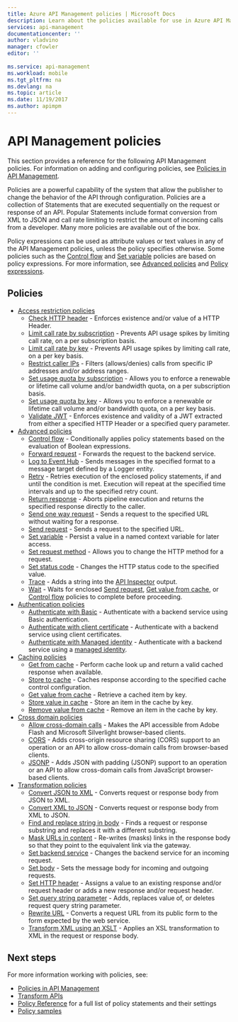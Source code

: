 ```yaml
---
title: Azure API Management policies | Microsoft Docs
description: Learn about the policies available for use in Azure API Management.
services: api-management
documentationcenter: ''
author: vladvino
manager: cfowler
editor: ''
 
ms.service: api-management
ms.workload: mobile
ms.tgt_pltfrm: na
ms.devlang: na
ms.topic: article
ms.date: 11/19/2017
ms.author: apimpm
---
```

# API Management policies
This section provides a reference for the following API Management policies. For information on adding and configuring policies, see [Policies in API Management](api-management-howto-policies.md).  
  
 Policies are a powerful capability of the system that allow the publisher to change the behavior of the API through configuration. Policies are a collection of Statements that are executed sequentially on the request or response of an API. Popular Statements include format conversion from XML to JSON and call rate limiting to restrict the amount of incoming calls from a developer. Many more policies are available out of the box.  
  
 Policy expressions can be used as attribute values or text values in any of the API Management policies, unless the policy specifies otherwise. Some policies such as the [Control flow](api-management-advanced-policies.md#choose) and [Set variable](api-management-advanced-policies.md#set-variable) policies are based on policy expressions. For more information, see [Advanced policies](api-management-advanced-policies.md#AdvancedPolicies) and [Policy expressions](api-management-policy-expressions.md).  
  
##  <a name="ProxyPolicies"></a> Policies  
  
-   [Access restriction policies](api-management-access-restriction-policies.md#AccessRestrictionPolicies)  
    -   [Check HTTP header](api-management-access-restriction-policies.md#CheckHTTPHeader) - Enforces existence and/or value of a HTTP Header.  
    -   [Limit call rate by subscription](api-management-access-restriction-policies.md#LimitCallRate) - Prevents API usage spikes by limiting call rate, on a per subscription basis.  
    -   [Limit call rate by key](api-management-access-restriction-policies.md#LimitCallRateByKey) - Prevents API usage spikes by limiting call rate, on a per key basis.  
    -   [Restrict caller IPs](api-management-access-restriction-policies.md#RestrictCallerIPs) - Filters (allows/denies) calls from specific IP addresses and/or address ranges.  
    -   [Set usage quota by subscription](api-management-access-restriction-policies.md#SetUsageQuota) - Allows you to enforce a renewable or lifetime call volume and/or bandwidth quota, on a per subscription basis.  
    -   [Set usage quota by key](api-management-access-restriction-policies.md#SetUsageQuotaByKey) - Allows you to enforce a renewable or lifetime call volume and/or bandwidth quota, on a per key basis.  
    -   [Validate JWT](api-management-access-restriction-policies.md#ValidateJWT) - Enforces existence and validity of a JWT extracted from either a specified HTTP Header or a specified query parameter.  
-   [Advanced policies](api-management-advanced-policies.md#AdvancedPolicies)  
    -   [Control flow](api-management-advanced-policies.md#choose) - Conditionally applies policy statements based on the evaluation of Boolean expressions.  
    -   [Forward request](api-management-advanced-policies.md#ForwardRequest) - Forwards the request to the backend service.  
    -   [Log to Event Hub](api-management-advanced-policies.md#log-to-eventhub) - Sends messages in the specified format to a message target defined by a Logger entity.  
    -   [Retry](api-management-advanced-policies.md#Retry) - Retries execution of the enclosed policy statements, if and until the condition is met. Execution will repeat at the specified time intervals and up to the specified retry count.  
    -   [Return response](api-management-advanced-policies.md#ReturnResponse) - Aborts pipeline execution and returns the specified response directly to the caller.  
    -   [Send one way request](api-management-advanced-policies.md#SendOneWayRequest) - Sends a request to the specified URL without waiting for a response.  
    -   [Send request](api-management-advanced-policies.md#SendRequest) - Sends a request to the specified URL.  
    -   [Set variable](api-management-advanced-policies.md#set-variable) - Persist a value in a named context variable for later access.  
    -   [Set request method](api-management-advanced-policies.md#SetRequestMethod) - Allows you to change the HTTP method for a request.  
    -   [Set status code](api-management-advanced-policies.md#SetStatus) - Changes the HTTP status code to the specified value.  
    -   [Trace](api-management-advanced-policies.md#Trace) - Adds a string into the [API Inspector](https://azure.microsoft.com/documentation/articles/api-management-howto-api-inspector/) output.  
    -   [Wait](api-management-advanced-policies.md#Wait) - Waits for enclosed [Send request](api-management-advanced-policies.md#SendRequest), [Get value from cache](api-management-caching-policies.md#GetFromCacheByKey), or [Control flow](api-management-advanced-policies.md#choose) policies to complete before proceeding.  
-   [Authentication policies](api-management-authentication-policies.md#AuthenticationPolicies)  
    -   [Authenticate with Basic](api-management-authentication-policies.md#Basic) - Authenticate with a backend service using Basic authentication.  
    -   [Authenticate with client certificate](api-management-authentication-policies.md#ClientCertificate) - Authenticate with a backend service using client certificates.  
    -   [Authenticate with Managed identity](api-management-authentication-policies.md#ManagedIdentity) - Authenticate with a backend service using a [managed identity](https://docs.microsoft.com/en-us/azure/active-directory/managed-identities-azure-resources/overview).  
-   [Caching policies](api-management-caching-policies.md#CachingPolicies)  
    -   [Get from cache](api-management-caching-policies.md#GetFromCache) - Perform cache look up and return a valid cached response when available.  
    -   [Store to cache](api-management-caching-policies.md#StoreToCache) - Caches response according to the specified cache control configuration.  
    -   [Get value from cache](api-management-caching-policies.md#GetFromCacheByKey) - Retrieve a cached item by key.  
    -   [Store value in cache](api-management-caching-policies.md#StoreToCacheByKey) - Store an item in the cache by key.  
    -   [Remove value from cache](api-management-caching-policies.md#RemoveCacheByKey) - Remove an item in the cache by key.  
-   [Cross domain policies](api-management-cross-domain-policies.md#CrossDomainPolicies)  
    -   [Allow cross-domain calls](api-management-cross-domain-policies.md#AllowCrossDomainCalls) - Makes the API accessible from Adobe Flash and Microsoft Silverlight browser-based clients.  
    -   [CORS](api-management-cross-domain-policies.md#CORS) - Adds cross-origin resource sharing (CORS) support to an operation or an API to allow cross-domain calls from browser-based clients.  
    -   [JSONP](api-management-cross-domain-policies.md#JSONP) - Adds JSON with padding (JSONP) support to an operation or an API to allow cross-domain calls from JavaScript browser-based clients.  
-   [Transformation policies](api-management-transformation-policies.md#TransformationPolicies)  
    -   [Convert JSON to XML](api-management-transformation-policies.md#ConvertJSONtoXML) - Converts request or response body from JSON to XML.  
    -   [Convert XML to JSON](api-management-transformation-policies.md#ConvertXMLtoJSON) - Converts request or response body from XML to JSON.  
    -   [Find and replace string in body](api-management-transformation-policies.md#Findandreplacestringinbody) - Finds a request or response substring and replaces it with a different substring.  
    -   [Mask URLs in content](api-management-transformation-policies.md#MaskURLSContent) - Re-writes (masks) links in the response body so that they point to the equivalent link via the gateway.  
    -   [Set backend service](api-management-transformation-policies.md#SetBackendService) - Changes the backend service for an incoming request.  
    -   [Set body](api-management-transformation-policies.md#SetBody) - Sets the message body for incoming and outgoing requests.  
    -   [Set HTTP header](api-management-transformation-policies.md#SetHTTPheader) - Assigns a value to an existing response and/or request header or adds a new response and/or request header.  
    -   [Set query string parameter](api-management-transformation-policies.md#SetQueryStringParameter) - Adds, replaces value of, or deletes request query string parameter.  
    -   [Rewrite URL](api-management-transformation-policies.md#RewriteURL) - Converts a request URL from its public form to the form expected by the web service.  
    -   [Transform XML using an XSLT](api-management-transformation-policies.md#XSLTransform) - Applies an XSL transformation to XML in the request or response body.  



## Next steps
For more information working with policies, see:

+ [Policies in API Management](api-management-howto-policies.md)
+ [Transform APIs](transform-api.md)
+ [Policy Reference](api-management-policy-reference.md) for a full list of policy statements and their settings
+ [Policy samples](policy-samples.md)	
